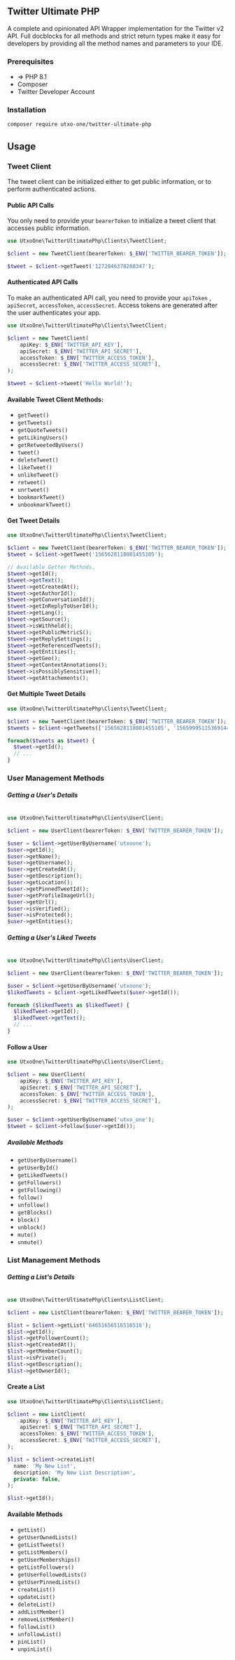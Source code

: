 ## Twitter Ultimate PHP

A complete and opinionated API Wrapper implementation for the Twitter v2 API. Full docblocks for all methods and strict
return types make it easy for developers by providing all the method names and parameters to your IDE.

### Prerequisites

 - => PHP 8.1
 - Composer
 - Twitter Developer Account


### Installation

  ```sh
  composer require utxo-one/twitter-ultimate-php
  ```
   
## Usage

### Tweet Client

The tweet client can be initialized either to get public information, or to perform authenticated actions.

#### Public API Calls

You only need to provide your `bearerToken` to initialize a tweet client that accesses public information.

```php
use UtxoOne\TwitterUltimatePhp\Clients\TweetClient;

$client = new TweetClient(bearerToken: $_ENV['TWITTER_BEARER_TOKEN']);

$tweet = $client->getTweet('1272846378268347');
```
#### Authenticated API Calls

To make an authenticated API call, you need to provide your `apiToken` , `apiSecret`, `accessToken`, `accessSecret`.
Access tokens are generated after the user authenticates your app.

```php
use UtxoOne\TwitterUltimatePhp\Clients\TweetClient;

$client = new TweetClient(
    apiKey: $_ENV['TWITTER_API_KEY'], 
    apiSecret: $_ENV['TWITTER_API_SECRET'], 
    accessToken: $_ENV['TWITTER_ACCESS_TOKEN'], 
    accessSecret: $_ENV['TWITTER_ACCESS_SECRET'],
);

$tweet = $client->tweet('Hello World!');
```

#### Available Tweet Client Methods:

 - `getTweet()`
 - `getTweets()`
 - `getQuoteTweets()`
 - `getLikingUsers()`
 - `getRetweetedByUsers()`
 - `tweet()`
 - `deleteTweet()`
 - `likeTweet()`
 - `unlikeTweet()`
 - `retweet()`
 - `unrtweet()`
 - `bookmarkTweet()`
 - `unbookmarkTweet()`

#### Get Tweet Details

```php
use UtxoOne\TwitterUltimatePhp\Clients\TweetClient;

$client = new TweetClient(bearerToken: $_ENV['TWITTER_BEARER_TOKEN']);
$tweet = $client->getTweet('1565628118001455105');

// Available Getter Methods.
$tweet->getId();
$tweet->getText();
$tweet->getCreatedAt();
$tweet->getAuthorId();
$tweet->getConversationId();
$tweet->getInReplyToUserId();
$tweet->getLang();
$tweet->getSource();
$tweet->isWithheld();
$tweet->getPublicMetricS();
$tweet->getReplySettings();
$tweet->getReferencedTweets();
$tweet->getEntities();
$tweet->getGeo();
$tweet->getContextAnnotations();
$tweet->isPossiblySensitive();
$tweet->getAttachements();
```
#### Get Multiple Tweet Details

```php
use UtxoOne\TwitterUltimatePhp\Clients\TweetClient;

$client = new TweetClient(bearerToken: $_ENV['TWITTER_BEARER_TOKEN']);
$tweets = $client->getTweets(['1565628118001455105', '1565999511536914433'])->all();

foreach($tweets as $tweet) {
  $tweet->getId();
  // ...
}
```
### User Management Methods

##### Getting a User's Details

```php

use UtxoOne\TwitterUltimatePhp\Clients\UserClient;

$client = new UserClient(bearerToken: $_ENV['TWITTER_BEARER_TOKEN']);

$user = $client->getUserByUsername('utxoone');
$user->getId();
$user->getName();
$user->getUsername();
$user->getCreatedAt();
$user->getDescription();
$user->getLocation();
$user->getPinnedTweetId();
$user->getProfileImageUrl();
$user->getUrl();
$user->isVerified();
$user->isProtected();
$user->getEntities();
```

##### Getting a User's Liked Tweets

```php

use UtxoOne\TwitterUltimatePhp\Clients\UserClient;

$client = new UserClient(bearerToken: $_ENV['TWITTER_BEARER_TOKEN']);

$user = $client->getUserByUsername('utxoone');
$likedTweets = $client->getLikedTweets($user->getId());

foreach ($likedTweets as $likedTweet) {
  $likedTweet->getId();
  $likedTweet->getText();
  // ...
}
```
#### Follow a User

```php
use UtxoOne\TwitterUltimatePhp\Clients\UserClient;

$client = new UserClient(
    apiKey: $_ENV['TWITTER_API_KEY'], 
    apiSecret: $_ENV['TWITTER_API_SECRET'], 
    accessToken: $_ENV['TWITTER_ACCESS_TOKEN'], 
    accessSecret: $_ENV['TWITTER_ACCESS_SECRET'],
);

$user = $client->getUserByUsername('utxo_one');
$tweet = $client->follow($user->getId());

```

##### Available Methods

 - `getUserByUsername()`
 - `getUserById()`
 - `getLikedTweets()`
 - `getFollowers()`
 - `getFollowing()`
 - `follow()`
 - `unfollow()`
 - `getBlocks()`
 - `block()`
 - `unblock()`
 - `mute()`
 - `unmute()`

### List Management Methods

##### Getting a List's Details

```php

use UtxoOne\TwitterUltimatePhp\Clients\ListClient;

$client = new ListClient(bearerToken: $_ENV['TWITTER_BEARER_TOKEN']);

$list = $client->getList('64651656516516516');
$list->getId();
$list->getFollowerCount();
$list->getCreatedAt();
$list->getMemberCount();
$list->isPrivate();
$list->getDescription();
$list->getOwnerId();

```

#### Create a List

```php
use UtxoOne\TwitterUltimatePhp\Clients\ListClient;

$client = new ListClient(
    apiKey: $_ENV['TWITTER_API_KEY'], 
    apiSecret: $_ENV['TWITTER_API_SECRET'], 
    accessToken: $_ENV['TWITTER_ACCESS_TOKEN'], 
    accessSecret: $_ENV['TWITTER_ACCESS_SECRET'],
);

$list = $client->createList(
  name: 'My New List',
  description: 'My New List Description',
  private: false,
);

$list->getId();

```

#### Available Methods

 - `getList()`
 - `getUserOwnedLists()`
 - `getListTweets()`
 - `getListMembers()`
 - `getUserMemberships()`
 - `getListFollowers()`
 - `getUserFollowedLists()`
 - `getUserPinnedLists()`
 - `createList()`
 - `updateList()`
 - `deleteList()`
 - `addListMember()`
 - `removeListMember()`
 - `followList()`
 - `unfollowList()`
 - `pinList()`
 - `unpinList()`


